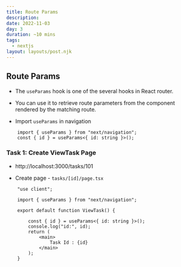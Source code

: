 ```yaml
---
title: Route Params
description: 
date: 2022-11-03
day: 3
duration: ~10 mins
tags:
  - nextjs
layout: layouts/post.njk
---
```


## Route Params

* The `useParams` hook is one of the several hooks in React router.
* You can use it to retrieve route parameters from the component rendered by the matching route.


* Import `useParams` in navigation

```tsx
    import { useParams } from "next/navigation";
    const { id } = useParams<{ id: string }>();
```

### Task 1: Create ViewTask Page 

* http://localhost:3000/tasks/101

* Create page - `tasks/[id]/page.tsx`

```tsx
    "use client";

    import { useParams } from "next/navigation";

    export default function ViewTask() {

        const { id } = useParams<{ id: string }>();
        console.log("id:", id);
        return (
            <main>
                Task Id : {id}
            </main>
        );
    }



```

